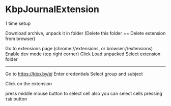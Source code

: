 # KbpJournalExtension

1 time setup

Download archive, unpack it in folder (Delete this folder == Delete extension from browser)

Go to extensions page (chrome://extensions, or browser://extensions)
Enable dev mode (top right corner)
Click Load unpacked
Select extension folder

****

Go to https://kbp.by/ej
Enter credentials
Select group and subject

Click on the extension

press middle mouse button to select cell 
also you can select cells pressing `tab` button
